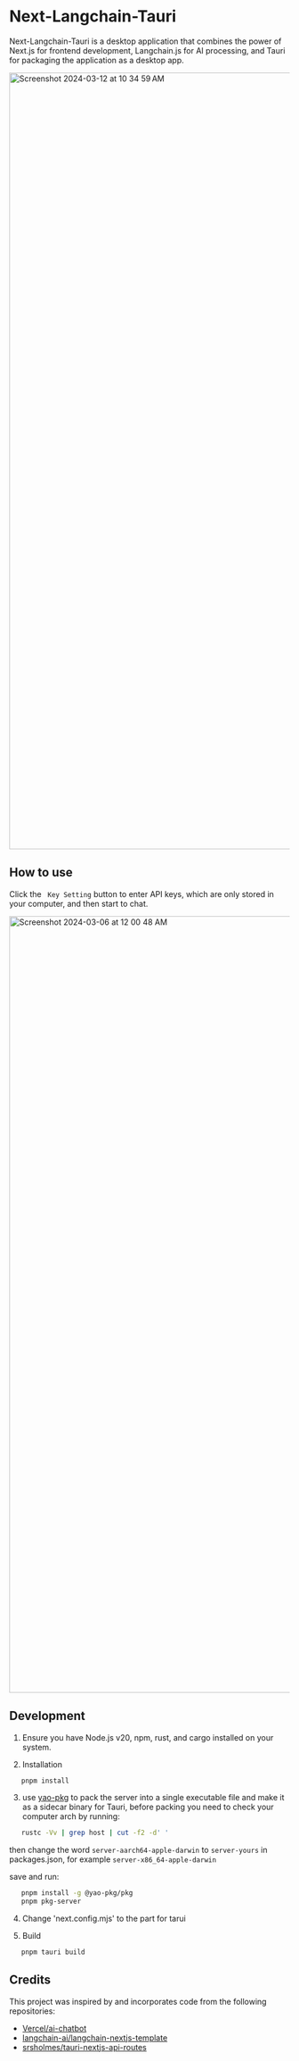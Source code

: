 # Next-Langchain-Tauri

Next-Langchain-Tauri is a desktop application that combines the power of Next.js for frontend development, Langchain.js for AI processing, and Tauri for packaging the application as a desktop app.

<img width="1392" alt="Screenshot 2024-03-12 at 10 34 59 AM" src="https://github.com/etrobot/Next-Langchain-Tauri/assets/3889058/97a7b3e9-653e-4e10-afc2-9b9326a5ee1c">

## How to use

Click the ``` Key Setting``` button to enter API keys, which are only stored in your computer, and then start to chat.

<img width="1392" alt="Screenshot 2024-03-06 at 12 00 48 AM" src="https://github.com/etrobot/Next-Langchain-Tauri/assets/3889058/8bb2b96e-3a57-45f1-a134-7ebfa9cbeffd">

## Development

1. Ensure you have Node.js v20, npm, rust, and cargo installed on your system.

2. Installation
``` bash
   pnpm install
``` 

3. use [yao-pkg](https://github.com/yao-pkg/pkg-binaries) to pack the server into a single executable file and make it as a sidecar binary for Tauri, before packing you need to check your computer arch by running:
``` bash
   rustc -Vv | grep host | cut -f2 -d' '
```
then change the word ```server-aarch64-apple-darwin``` to ```server-yours``` in packages.json, for example ```server-x86_64-apple-darwin```

save and run:
``` bash
   pnpm install -g @yao-pkg/pkg
   pnpm pkg-server
```

4. Change 'next.config.mjs' to the part for tarui


5. Build
``` bash
   pnpm tauri build
```

## Credits

This project was inspired by and incorporates code from the following repositories:

- [Vercel/ai-chatbot](https://github.com/vercel/ai-chatbot)
- [langchain-ai/langchain-nextjs-template](https://github.com/langchain-ai/langchain-nextjs-template)
- [srsholmes/tauri-nextjs-api-routes](https://github.com/srsholmes/tauri-nextjs-api-routes)

